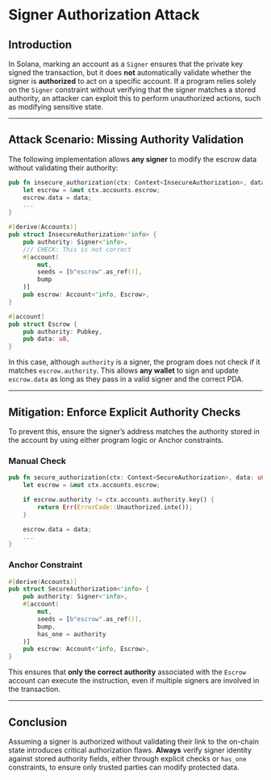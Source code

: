 # Signer Authorization Attack

## Introduction

In Solana, marking an account as a `Signer` ensures that the private key signed the transaction, but it does **not** automatically validate whether the signer is **authorized** to act on a specific account. If a program relies solely on the `Signer` constraint without verifying that the signer matches a stored authority, an attacker can exploit this to perform unauthorized actions, such as modifying sensitive state.

---

## Attack Scenario: Missing Authority Validation

The following implementation allows **any signer** to modify the escrow data without validating their authority:

```rust
pub fn insecure_authorization(ctx: Context<InsecureAuthorization>, data: u8) -> Result<()> {
    let escrow = &mut ctx.accounts.escrow;
    escrow.data = data;
    ...
}

#[derive(Accounts)]
pub struct InsecureAuthorization<'info> {
    pub authority: Signer<'info>,
    /// CHECK: This is not correct
    #[account(
        mut,
        seeds = [b"escrow".as_ref()],
        bump
    )]
    pub escrow: Account<'info, Escrow>,
}

#[account]
pub struct Escrow {
    pub authority: Pubkey,
    pub data: u8,
}
```

In this case, although `authority` is a signer, the program does not check if it matches `escrow.authority`. This allows **any wallet** to sign and update `escrow.data` as long as they pass in a valid signer and the correct PDA.

---

## Mitigation: Enforce Explicit Authority Checks

To prevent this, ensure the signer’s address matches the authority stored in the account by using either program logic or Anchor constraints.

### Manual Check

```rust
pub fn secure_authorization(ctx: Context<SecureAuthorization>, data: u8) -> Result<()> {
    let escrow = &mut ctx.accounts.escrow;

    if escrow.authority != ctx.accounts.authority.key() {
        return Err(ErrorCode::Unauthorized.into());
    }

    escrow.data = data;
    ...
}
```

### Anchor Constraint

```rust
#[derive(Accounts)]
pub struct SecureAuthorization<'info> {
    pub authority: Signer<'info>,
    #[account(
        mut,
        seeds = [b"escrow".as_ref()],
        bump,
        has_one = authority
    )]
    pub escrow: Account<'info, Escrow>,
}
```

This ensures that **only the correct authority** associated with the `Escrow` account can execute the instruction, even if multiple signers are involved in the transaction.

---

## Conclusion

Assuming a signer is authorized without validating their link to the on-chain state introduces critical authorization flaws. **Always** verify signer identity against stored authority fields, either through explicit checks or `has_one` constraints, to ensure only trusted parties can modify protected data.
